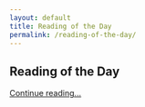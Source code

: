 ```yaml
---
layout: default
title: Reading of the Day
permalink: /reading-of-the-day/
---
```


<section id="daily-reading" class="daily-reading">
  <h1>Reading of the Day</h1>
  <div id="daily-content"></div>
  <p><a id="daily-link" href="#" target="_blank" rel="noopener">Continue reading…</a></p>
</section>

<!-- EXCERPTS: swap these with your real text -->
<template data-src="{{ '/stories/my-story-1/' | relative_url }}">
  <p>First paragraph of Story 1…</p>
  <p>Second paragraph of Story 1…</p>
  <p>Third paragraph of Story 1…</p>
</template>

<template data-src="{{ '/poems/my-poem-1/' | relative_url }}">
  <p>Line 1 of Poem 1<br>
     Line 2 of Poem 1<br>
     Line 3 of Poem 1</p>
</template>

<template data-src="{{ '/short-stories/my-ss-1/' | relative_url }}">
  <p>Paragraph 1 of Short Story 1…</p>
  <p>Paragraph 2 of Short Story 1…</p>
  <p>Paragraph 3 of Short Story 1…</p>
</template>
